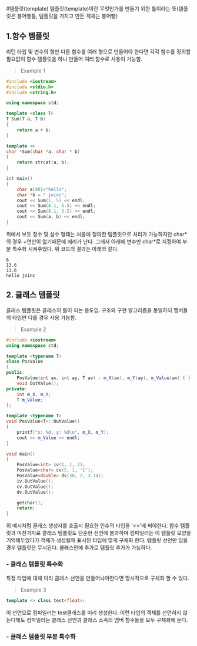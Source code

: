 #템플릿(template)
  템플릿(template)이란 무엇인가를 만들기 위한 틀이라는 뜻(템플릿은 붕어빵틀, 템플릿을 가지고 만든 객체는 붕어빵)
## 1.함수 템플릿
  리턴 타입 및 변수의 형만 다른 함수를 여러 형으로 만들어야 한다면 각각 함수를 정의할 필요없이 함수 템플릿을 하나 만들어 여러 함수로 사용이 가능함.

> Example 1

```C++
#include <iostream>
#include <stdio.h>
#include <string.h>

using namespace std;

template <class T>
T Sum(T a, T b)
{
    return a + b;
}

template <>
char *Sum(char *a, char * b)
{
    return strcat(a, b);
}

int main()
{
    char a[80]="hello";
    char *b = " joinc";
    cout << Sum(1, 5) << endl;
    cout << Sum(8.1, 5.5) << endl;
    cout << Sum(8.1, 5.5) << endl;
    cout << Sum(a, b) << endl;
}
```
  위에서 보듯 정수 및 실수 형태는 처음에 정의한 템플릿으로 처리가 가능하지만 char\*의 경우 +연산이 없기때문에 에러가 난다. 
  그래서 아래에 변수만 char\*로 지정하여 부분 특수화 시켜주었다. 위 코드의 결과는 아래와 같다.
```
6
13.6
13.6
hello joinc
```

## 2. 클래스 템플릿
  클래스 템플릿은 클래스의 틀이 되는 용도임. 구조와 구현 알고리즘을 동일하되 멤버들의 타입만 다를 경우 사용 가능함. 
  
> Example 2

```C++
#include <iostream>
using namespace std;

template <typename T>
class PosValue
{
public:
	PosValue(int ax, int ay, T av) : m_X(ax), m_Y(ay), m_Value(av) { }
	void OutValue();
private:
	int m_X, m_Y;
	T m_Value;
};

template <typename T>
void PosValue<T>::OutValue()
{
	printf("x: %d, y: %d\n", m_X, m_Y);
	cout << m_Value << endl;
}

void main()
{
	PosValue<int> iv(1, 1, 2);
	PosValue<char> cv(5, 1, 'C');
	PosValue<double> dv(30, 2, 3.14);
	iv.OutValue();
	cv.OutValue();
	dv.OutValue();

	getchar();
	return;
}
```
  위 예시처럼 클래스 생성자를 호출시 필요한 인수의 타입을 '<>'에 써야한다.
  함수 템플릿과 마찬가지로 클래스 템플릿도 단순한 선언에 불과하며 컴파일러는 이 템플릿 모양을 기억해두었다가 객체가 생성될때 표시된 타입에 맞게 구체화 한다. 템플릿 선언만 있을 경우 템플릿은 무시된다. 클래스안에 추가로 템플릿 추가가 가능하다.
  
### - 클래스 템플릿 특수화
  특정 타입에 대해 미리 클래스 선언을 만들어놔야한다면 명시적으로 구체화 할 수 있다.
  > Example 3
  
  ```C++
  template <> class test<float>;
  ```
  
  이 선언으로 컴파일러는 test클래스를 미리 생성한다. 이런 타입의 객체를 선언하지 않는다해도 컴파일러는 클래스 선언과 클래스 소속의 멤버 함수들을 모두 구체화해 둔다.
  
### - 클래스 템플릿 부분 특수화

